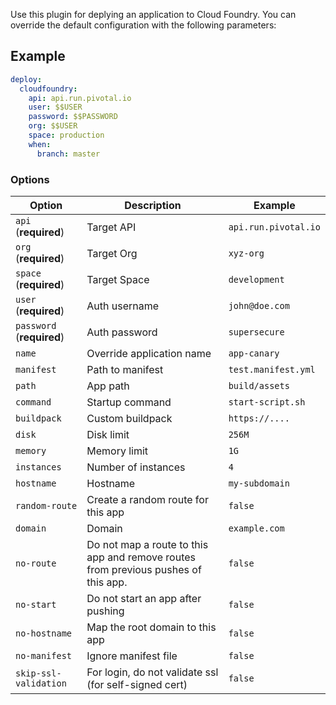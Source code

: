 Use this plugin for deplying an application to Cloud Foundry. You can override
the default configuration with the following parameters:

## Example

```yaml
deploy:
  cloudfoundry:
    api: api.run.pivotal.io
    user: $$USER
    password: $$PASSWORD
    org: $$USER
    space: production
    when:
      branch: master
```

### Options

| Option | Description | Example |
| ------ | ----------- | ---- |
| `api` (**required**) | Target API | `api.run.pivotal.io` |
| `org` (**required**) | Target Org | `xyz-org` |
| `space` (**required**) | Target Space | `development` |
| `user` (**required**) | Auth username | `john@doe.com` |
| `password` (**required**) | Auth password | `supersecure` |
| `name` | Override application name | `app-canary` |
| `manifest` | Path to manifest | `test.manifest.yml` |
| `path` | App path | `build/assets` |
| `command` | Startup command | `start-script.sh` |
| `buildpack` | Custom buildpack | `https://....` |
| `disk` | Disk limit | `256M` |
| `memory` | Memory limit | `1G` |
| `instances` | Number of instances | `4` |
| `hostname` | Hostname | `my-subdomain` |
| `random-route` | Create a random route for this app | `false` |
| `domain` | Domain | `example.com` |
| `no-route` | Do not map a route to this app and remove routes from previous pushes of this app. | `false` |
| `no-start` | Do not start an app after pushing | `false` |
| `no-hostname` | Map the root domain to this app | `false` |
| `no-manifest` | Ignore manifest file | `false` |
| `skip-ssl-validation` | For login, do not validate ssl (for self-signed cert) | `false` |
